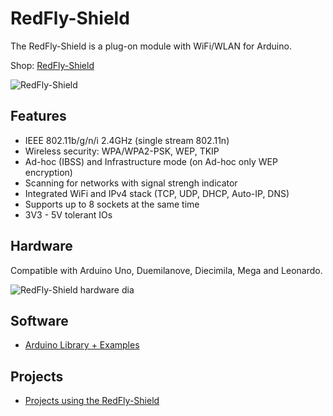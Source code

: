 # RedFly-Shield
The RedFly-Shield is a plug-on module with WiFi/WLAN for Arduino.

Shop: [RedFly-Shield](http://www.watterott.com/en/Arduino-RedFly-Shield)

![RedFly-Shield](https://raw.github.com/watterott/RedFly-Shield/master/img/redfly-shield.jpg)


## Features
* IEEE 802.11b/g/n/i 2.4GHz (single stream 802.11n)
* Wireless security: WPA/WPA2-PSK, WEP, TKIP
* Ad-hoc (IBSS) and Infrastructure mode (on Ad-hoc only WEP encryption)
* Scanning for networks with signal strengh indicator
* Integrated WiFi and IPv4 stack (TCP, UDP, DHCP, Auto-IP, DNS)
* Supports up to 8 sockets at the same time
* 3V3 - 5V tolerant IOs


## Hardware
Compatible with Arduino Uno, Duemilanove, Diecimila, Mega and Leonardo.

![RedFly-Shield hardware dia](https://raw.github.com/watterott/RedFly-Shield/master/img/hw_dia.png)


## Software
* [Arduino Library + Examples](https://github.com/watterott/RedFly-Shield/tree/master/src)


## Projects
* [Projects using the RedFly-Shield](https://github.com/watterott/RedFly-Shield/blob/master/Projects.md)
